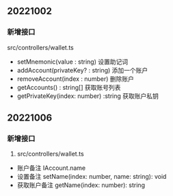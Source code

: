 ## 20221002
### 新增接口
src/controllers/wallet.ts
- setMnemonic(value : string) 设置助记词
- addAccount(privateKey? : string) 添加一个账户 
- removeAccount(index : number) 删除账户
- getAccounts() : string[] 获取账号列表
- getPrivateKey(index: number) :string 获取账户私钥

## 20221006
### 新增接口
1. src/controllers/wallet.ts
- 账户备注 IAccount.name
- 设置备注 setName(index: number, name: string): void
- 获取账户备注 getName(index: number): string